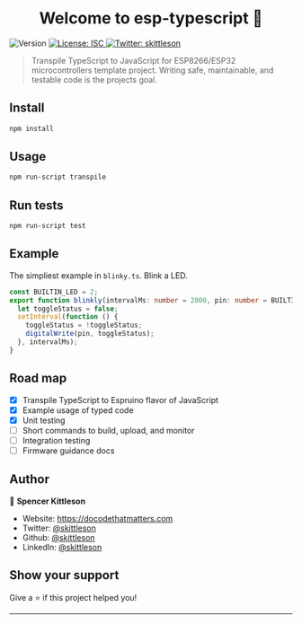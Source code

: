 <h1 align="center">Welcome to esp-typescript 👋</h1>
<p>
  <img alt="Version" src="https://img.shields.io/badge/version-1.0.0-blue.svg?cacheSeconds=2592000" />
  <a href="#" target="_blank">
    <img alt="License: ISC" src="https://img.shields.io/badge/License-ISC-yellow.svg" />
  </a>
  <a href="https://twitter.com/skittleson" target="_blank">
    <img alt="Twitter: skittleson" src="https://img.shields.io/twitter/follow/skittleson.svg?style=social" />
  </a>
</p>

> Transpile TypeScript to JavaScript for ESP8266/ESP32 microcontrollers template project. Writing safe, maintainable, and testable code is the projects goal.

## Install

```sh
npm install
```

## Usage

```sh
npm run-script transpile
```

## Run tests

```sh
npm run-script test
```

## Example

The simpliest example in `blinky.ts`. Blink a LED.

```typescript
const BUILTIN_LED = 2;
export function blinkly(intervalMs: number = 2000, pin: number = BUILTIN_LED) {
  let toggleStatus = false;
  setInterval(function () {
    toggleStatus = !toggleStatus;
    digitalWrite(pin, toggleStatus);
  }, intervalMs);
}
```

## Road map

- [x] Transpile TypeScript to Espruino flavor of JavaScript
- [x] Example usage of typed code
- [x] Unit testing
- [ ] Short commands to build, upload, and monitor
- [ ] Integration testing
- [ ] Firmware guidance docs

## Author

👤 **Spencer Kittleson**

* Website: https://docodethatmatters.com
* Twitter: [@skittleson](https://twitter.com/skittleson)
* Github: [@skittleson](https://github.com/skittleson)
* LinkedIn: [@skittleson](https://linkedin.com/in/skittleson)

## Show your support

Give a ⭐️ if this project helped you!

***
